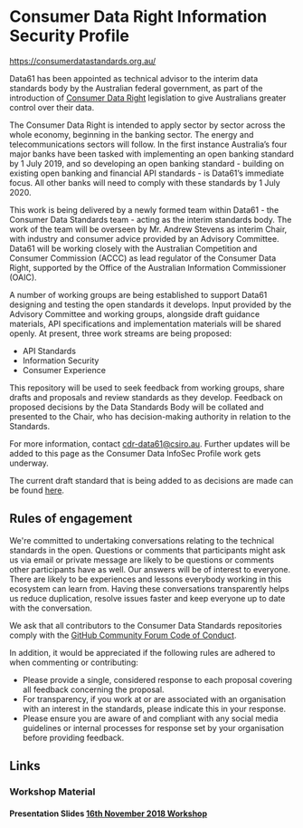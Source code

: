 # Consumer Data Right Information Security Profile
https://consumerdatastandards.org.au/

Data61 has been appointed as technical advisor to the interim data standards body by the Australian federal government, as part of the introduction of [Consumer Data Right](https://www.accc.gov.au/focus-areas/consumer-data-right "ACCC Consumer Data Right webpage") legislation to give Australians greater control over their data.

The Consumer Data Right is intended to apply sector by sector across the whole economy, beginning in the banking sector. The energy and telecommunications sectors will follow. In the first instance Australia’s four major banks have been tasked with implementing an open banking standard by 1 July 2019, and so developing an open banking standard - building on existing open banking and financial API standards - is Data61’s immediate focus. All other banks will need to comply with these standards by 1 July 2020.

This work is being delivered by a newly formed team within Data61 - the Consumer Data Standards team - acting as the interim standards body. The work of the team will be overseen by Mr. Andrew Stevens as interim Chair, with industry and consumer advice provided by an Advisory Committee. Data61 will be working closely with the Australian Competition and Consumer Commission (ACCC) as lead regulator of the Consumer Data Right, supported by the Office of the Australian Information Commissioner (OAIC).

A number of working groups are being established to support Data61 designing and testing the open standards it develops. Input provided by the Advisory Committee and working groups, alongside draft guidance materials, API specifications and implementation materials will be shared openly. At present, three work streams are being proposed:

* API Standards
* Information Security
* Consumer Experience

This repository will be used to seek feedback from working groups, share drafts and proposals and review standards as they develop. Feedback on proposed decisions by the Data Standards Body will be collated and presented to the Chair, who has decision-making authority in relation to the Standards. 

For more information, contact cdr-data61@csiro.au. Further updates will be added to this page as the Consumer Data InfoSec Profile work gets underway.

The current draft standard that is being added to as decisions are made can be found [here](https://consumerdatastandardsaustralia.github.io/infosec/).

## Rules of engagement

We're committed to undertaking conversations relating to the technical standards in the open. Questions or comments that participants might ask us via email or private message are likely to be questions or comments other participants have as well. Our answers will be of interest to everyone. There are likely to be experiences and lessons everybody working in this ecosystem can learn from. Having these conversations transparently helps us reduce duplication, resolve issues faster and keep everyone up to date with the conversation.

We ask that all contributors to the Consumer Data Standards repositories comply with the [GitHub Community Forum Code of Conduct](https://help.github.com/articles/github-community-forum-code-of-conduct/).

In addition, it would be appreciated if the following rules are adhered to when commenting or contributing:
* Please provide a single, considered response to each proposal covering all feedback concerning the proposal.
* For transparency, if you work at or are associated with an organisation with an interest in the standards, please indicate this in your response.
* Please ensure you are aware of and compliant with any social media guidelines or internal processes for response set by your organisation before providing feedback.

## Links

### Workshop Material
#### Presentation Slides [16th November 2018 Workshop](workshops/InfoSecWorkshop16112018.pdf)

